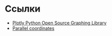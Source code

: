 # Ссылки

* [Plotly Python Open Source Graphing
  Library](https://plot.ly/python/)
* [Parallel
  coordinates](https://en.wikipedia.org/wiki/Parallel_coordinates)
